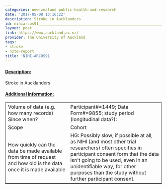 ```yaml
---
categories: new-zealand public-health-and-research
date: '2017-05-08 13:16:22'
description: Stroke in Aucklanders
id: nihiarcos91________________________________________________________________
layout: post
link: https://www.auckland.ac.nz/
provider: The University of Auckland
tags:
- stroke
- nzte-report
title: 'NIHI-ARCOS91                                                                '
---
```



 <h4> <u>Description:</u> </h4>
Stroke in Aucklanders
 <h4> <u>Additional information:</u> </h4>
 <table style="border: 1px solid">
 <tr> <td width="40%">Volume of data (e.g. how many records)
Since when?</td> <td>Participant#=1449; Data Form#=9855; study period (longitudinal data?): </td> </tr>
 <tr> <td width="40%">Scope</td> <td>Cohort</td> </tr>
 <tr> <td width="40%">How quickly can the data be made available from time of request and how old is the data once it is made available</td> <td>HG: Possibly slow, if possible at all, as NIHI (and most other trial researchers) often specifies in participant consent form that the data isn't going to be used, even in an unidentifiable way, for other purposes than the study without further participant consent.</td> </tr>
 </table>